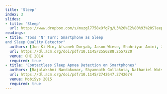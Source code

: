 ```yaml
---
title: 'Sleep'
index: 3
slides:
- title: 'Sleep'
  url: https://www.dropbox.com/s/muzgl7758x9fg7g/L3%20%E2%80%93%20Sleep.pptx?dl=0
readings:
- title: "Toss 'N' Turn: Smartphone as Sleep
and Sleep Quality Detector"
  authors: [Jun-Ki Min, Afsaneh Doryab, Jason Wiese, Shahriyar Amini, John Zimmerman, Jason I. Hong]
  url: https://dl.acm.org/doi/pdf/10.1145/2556288.2557220
  venue: CHI 2014
  required: true
- title: 'Contactless Sleep Apnea Detection on Smartphones'
  authors: [Rajalakshmi Nandakumar, Shyamnath Gollakota, Nathaniel Watson]
  url: https://dl.acm.org/doi/pdf/10.1145/2742647.2742674
  venue: MobiSys 2015
  required: true
---
```

